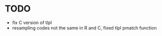 # TODO

- fix C version of tlpl
- resampling codes not the same in R and C, fixed tlpl pmatch function



